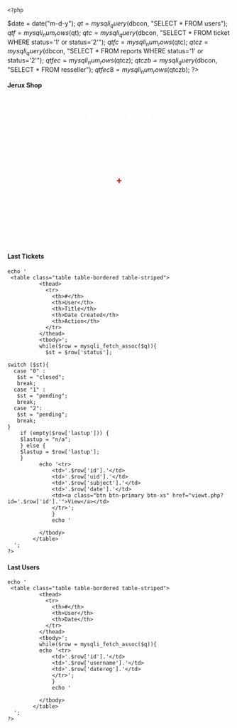 <?php


include "../includes/config.php";
include "header.php";
?>

	<?php
  $date = date("m-d-y");
  $qt = mysqli_query($dbcon, "SELECT * FROM users");
  $qtf = mysqli_num_rows($qt);
    $qtc = mysqli_query($dbcon, "SELECT * FROM ticket WHERE status='1' or status='2'");
  $qtfc = mysqli_num_rows($qtc);
    $qtcz = mysqli_query($dbcon, "SELECT * FROM reports WHERE status='1' or status='2'");
  $qtfec = mysqli_num_rows($qtcz);
     $qtczb = mysqli_query($dbcon, "SELECT * FROM resseller");
  $qtfec8 = mysqli_num_rows($qtczb);
?>	
<div class="alert alert-danger fade in radius-bordered alert-shadowed"> <i class="fa-fw fa fa-times"></i> <b>Jerux Shop</b></div>
<div class="form-group col-lg-3">
		<div class="teddy-text">
<center>	<b><font size="4" color="17C0FB">
<span class="glyphicon glyphicon-time" style="font-size: 55px;"></span><br><h3><?php echo $qtfc;?></h3>
</font> </CENTER></b>
					</div>
			    <div class="teddy-follow">
<center>	<b><font size="4" color="white">Pending Tickets</font> </CENTER></b>
			    </div>

</div>
<div class="form-group col-lg-3">
		<div class="teddy-text">
<center>	<b><font size="4" color="17C0FB">
<span class="glyphicon glyphicon-time" style="font-size: 55px;"></span><br><h3><?php echo $qtfec; ?></h3>
</font> </CENTER></b>
					</div>
			    <div class="teddy-follow">
<center>	<b><font size="4" color="white">Pending Reports</font> </CENTER></b>
			    </div>

</div>
<div class="form-group col-lg-3">
		<div class="teddy-text">
<center>	<b><font size="4" color="D41010">
<span class="glyphicon glyphicon-user" style="font-size: 55px;"></span><br><h3><?php echo $qtf;?>+</h3>
</font> </CENTER></b>
					</div>
			    <div class="teddy-followred">
<center>	<b><font size="4" color="white">Users</font> </CENTER></b>
			    </div>

</div>
<div class="form-group col-lg-3">
		<div class="teddy-text">
<center>	<b><font size="4" color="D41010">
<span class="glyphicon glyphicon-fire" style="font-size: 55px;"></span><br><h3><?php echo $qtfec8; ?></h3>
</font> </CENTER></b>
					</div>
			    <div class="teddy-followred">
<center>	<b><font size="4" color="white">Sellers</font> </CENTER></b>
			    </div>

</div>
<br>
<div class="form-group col-lg-8">
<h4>Last Tickets </h4>
<?php
  $q = mysqli_query($dbcon, "SELECT * FROM ticket order by id desc Limit 5")or die("error");

    echo '
     <table class="table table-bordered table-striped">
              <thead>
                <tr>
                  <th>#</th>
                  <th>User</th>
                  <th>Title</th>
                  <th>Date Created</th>
                  <th>Action</th>
                </tr>
              </thead>
              <tbody>';
              while($row = mysqli_fetch_assoc($q)){
                $st = $row['status'];

    switch ($st){
      case "0" :
       $st = "closed";
       break;
      case "1" :
       $st = "pending";
       break;
      case "2":
       $st = "pending";
       break;
    }
		if (empty($row['lastup'])) {
		$lastup = "n/a"; 
		} else { 
		$lastup = $row['lastup']; 	
		}
              echo '<tr>
                  <td>'.$row['id'].'</td>
                  <td>'.$row['uid'].'</td>
                  <td>'.$row['subject'].'</td>
				  <td>'.$row['date'].'</td>
                  <td><a class="btn btn-primary btn-xs" href="viewt.php?id='.$row['id'].'">View</a></td>
                  </tr>';
                  }
                  echo '

              </tbody>
            </table>
      ';
    ?>
</div>
<div class="form-group col-lg-4">
<h4>Last Users </h4>
<?php
  $q = mysqli_query($dbcon, "SELECT * FROM users order by id desc Limit 5")or die("error");

    echo '
     <table class="table table-bordered table-striped">
              <thead>
                <tr>
                  <th>#</th>
                  <th>User</th>
                  <th>Date</th>
                </tr>
              </thead>
              <tbody>';
              while($row = mysqli_fetch_assoc($q)){
              echo '<tr>
                  <td>'.$row['id'].'</td>
                  <td>'.$row['username'].'</td>
                  <td>'.$row['datereg'].'</td>
                  </tr>';
                  }
                  echo '

              </tbody>
            </table>
      ';
    ?>
</div>
</div>
